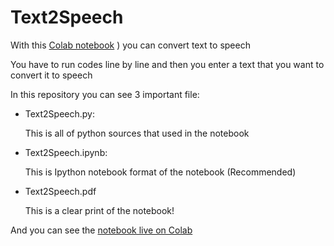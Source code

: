 # Text2Speech

With this [Colab notebook](https://colab.research.google.com/drive/1iBJmwcK_XeHHPS4Tko2mxY5JyXob8I-D?usp=sharing)
) you can convert text to speech

You have to run codes line by line and then you enter a text that you want to convert it to speech

In this repository you can see 3 important file:
- Text2Speech.py:

  This is all of python sources that used in the notebook

- Text2Speech.ipynb:

  This is Ipython notebook format of the notebook (Recommended)

- Text2Speech.pdf

  This is a clear print of the notebook!

And you can see the [notebook live on Colab](https://colab.research.google.com/drive/1iBJmwcK_XeHHPS4Tko2mxY5JyXob8I-D?usp=sharing)
